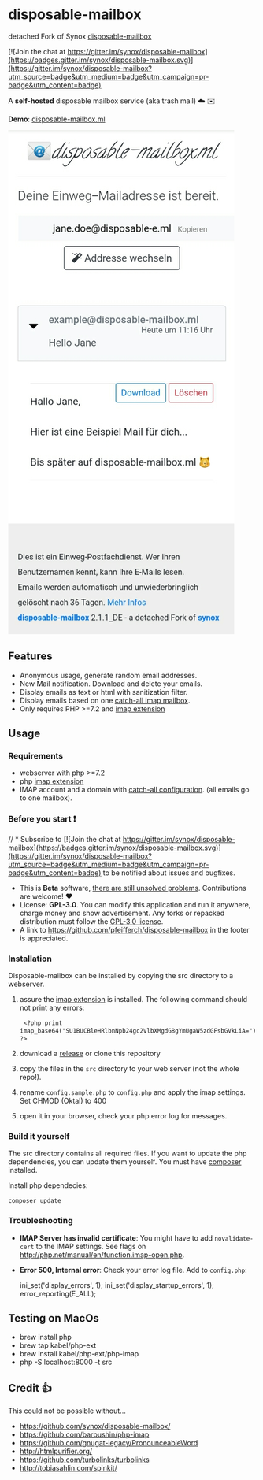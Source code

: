 # disposable-mailbox
detached Fork of Synox [disposable-mailbox](https://github.com/synox/disposable-mailbox/)

[![Join the chat at https://gitter.im/synox/disposable-mailbox](https://badges.gitter.im/synox/disposable-mailbox.svg)](https://gitter.im/synox/disposable-mailbox?utm_source=badge&utm_medium=badge&utm_campaign=pr-badge&utm_content=badge)

A **self-hosted** disposable mailbox  service (aka trash mail)  :cloud: :envelope: 

**Demo**: [disposable-mailbox.ml](https://www.disposable-mailbox.ml) 


![Screenshot](docs/screenshot-example.jpg)


## Features

* Anonymous usage, generate random email addresses. 
* New Mail notification. Download and delete your emails.
* Display emails as text or html with sanitization  filter. 
* Display emails based on one [catch-all imap mailbox](https://www.google.ch/search?q=how+to+setup+catch-all+imap+mailbox).
* Only requires PHP  >=7.2 and [imap extension](http://php.net/manual/book.imap.php)

## Usage

### Requirements

* webserver with php >=7.2
* php [imap extension](http://php.net/manual/book.imap.php)
* IMAP account and a domain with [catch-all configuration](https://www.google.ch/search?q=how+to+setup+catch-all+imap+mailbox). (all emails go to one mailbox). 

### Before you start :heavy_exclamation_mark:

// * Subscribe to [![Join the chat at https://gitter.im/synox/disposable-mailbox](https://badges.gitter.im/synox/disposable-mailbox.svg)](https://gitter.im/synox/disposable-mailbox?utm_source=badge&utm_medium=badge&utm_campaign=pr-badge&utm_content=badge) to be notified about issues and bugfixes.  
* This is **Beta** software, [there are still unsolved problems](https://github.com/pfeifferch/disposable-mailbox/issues). Contributions are welcome! :heart:
* License: **GPL-3.0**. You can modify this application and run it anywhere, charge money and show advertisement. Any forks or repacked distribution must follow the [GPL-3.0 license](https://opensource.org/licenses/GPL-3.0).  
* A link to https://github.com/pfeifferch/disposable-mailbox in the footer is appreciated.  



### Installation

Disposable-mailbox can be installed by copying the src directory to a webserver. 

1. assure the [imap extension](http://php.net/manual/book.imap.php) is installed. The following command should not print any errors:

        <?php print imap_base64("SU1BUCBleHRlbnNpb24gc2VlbXMgdG8gYmUgaW5zdGFsbGVkLiA="); ?>

2. download a [release](https://github.com/pfeifferch/disposable-mailbox/releases) or clone this repository
3. copy the files in the `src` directory to your web server (not the whole repo!).
4. rename `config.sample.php` to `config.php` and apply the imap settings. 
   Set CHMOD (Oktal) to 400
5. open it in your browser, check your php error log for messages. 


### Build it yourself
The src directory contains all required files. If you want to update the php dependencies, you can update them yourself.  You must have [composer](https://getcomposer.org/download/) installed. 


Install php dependecies:

    composer update

### Troubleshooting

* **IMAP Server has invalid certificate**: You might have to add `novalidate-cert` to the IMAP settings. See flags on http://php.net/manual/en/function.imap-open.php.
* **Error 500, Internal error**: Check your error log file. Add to `config.php`: 

    ini_set('display_errors', 1);    ini_set('display_startup_errors', 1);    error_reporting(E_ALL);

## Testing on MacOs
 * brew install php
 * brew tap kabel/php-ext 
 * brew install kabel/php-ext/php-imap
 * php -S localhost:8000 -t src
 

## Credit :thumbsup:

This could not be possible without...
 * https://github.com/synox/disposable-mailbox/
 * https://github.com/barbushin/php-imap
 * https://github.com/gnugat-legacy/PronounceableWord
 * http://htmlpurifier.org/
 * https://github.com/turbolinks/turbolinks
 * http://tobiasahlin.com/spinkit/
